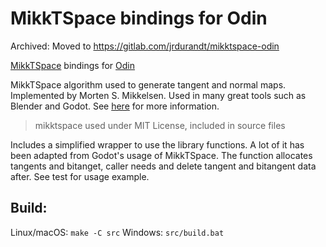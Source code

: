 # MikkTSpace bindings for Odin

Archived: Moved to https://gitlab.com/jrdurandt/mikktspace-odin

[MikkTSpace](https://github.com/mmikk/MikkTSpace) bindings for [Odin]()

MikkTSpace algorithm used to generate tangent and normal maps. Implemented by Morten S. Mikkelsen. Used in many great tools such as Blender and Godot. See [here](http://www.mikktspace.com/) for more information.

> mikktspace used under MIT License, included in source files

Includes a simplified wrapper to use the library functions.
A lot of it has been adapted from Godot's usage of MikkTSpace.
The function allocates tangents and bitanget, caller needs and delete tangent and bitangent data after.
See test for usage example.

## Build:
Linux/macOS: `make -C src`
Windows: `src/build.bat`
